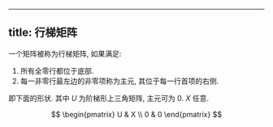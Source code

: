 
---
title: 行梯矩阵
---

一个矩阵被称为行梯矩阵, 如果满足: 

1. 所有全零行都位于底部. 
1. 每一非零行最左边的非零项称为主元, 其位于每一行首项的右侧. 

即下面的形状. 其中 $U$ 为阶梯形上三角矩阵, 主元可为 $0$. $X$ 任意. 

$$
\begin{pmatrix}
U & X \\
0 & 0
\end{pmatrix}
$$
